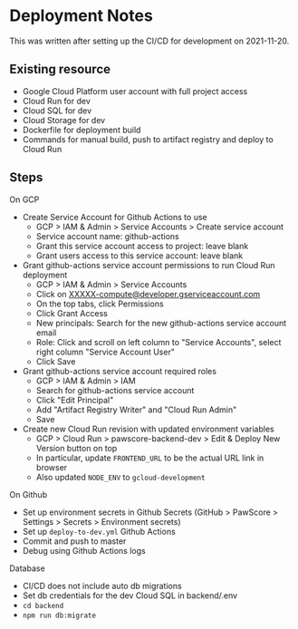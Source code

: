 # Deployment Notes

This was written after setting up the CI/CD for development on 2021-11-20.

## Existing resource

- Google Cloud Platform user account with full project access
- Cloud Run for dev
- Cloud SQL for dev
- Cloud Storage for dev
- Dockerfile for deployment build
- Commands for manual build, push to artifact registry and deploy to Cloud Run

## Steps

On GCP

- Create Service Account for Github Actions to use
  - GCP > IAM & Admin > Service Accounts > Create service account
  - Service account name: github-actions
  - Grant this service account access to project: leave blank
  - Grant users access to this service account: leave blank
- Grant github-actions service account permissions to run Cloud Run deployment
  - GCP > IAM & Admin > Service Accounts
  - Click on XXXXX-compute@developer.gserviceaccount.com
  - On the top tabs, click Permissions
  - Click Grant Access
  - New principals: Search for the new github-actions service account email
  - Role: Click and scroll on left column to "Service Accounts", select right column "Service Account User"
  - Click Save
- Grant github-actions service account required roles
  - GCP > IAM & Admin > IAM
  - Search for github-actions service account
  - Click "Edit Principal"
  - Add "Artifact Registry Writer" and "Cloud Run Admin"
  - Save
- Create new Cloud Run revision with updated environment variables
  - GCP > Cloud Run > pawscore-backend-dev > Edit & Deploy New Version button on top
  - In particular, update `FRONTEND_URL` to be the actual URL link in browser
  - Also updated `NODE_ENV` to `gcloud-development`

On Github

- Set up environment secrets in Github Secrets (GitHub > PawScore > Settings > Secrets > Environment secrets)
- Set up `deploy-to-dev.yml` Github Actions
- Commit and push to master
- Debug using Github Actions logs

Database

- CI/CD does not include auto db migrations
- Set db credentials for the dev Cloud SQL in backend/.env
- `cd backend`
- `npm run db:migrate`
